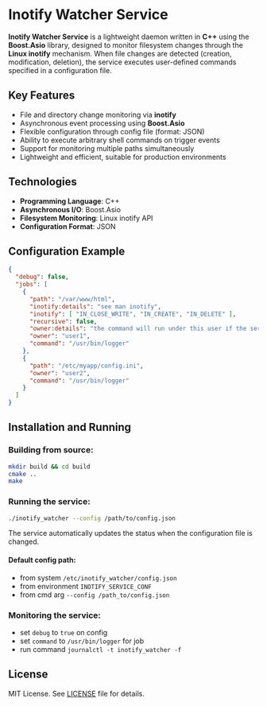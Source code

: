 # Inotify Watcher Service

**Inotify Watcher Service** is a lightweight daemon written in **C++** using the **Boost.Asio** library, designed to monitor filesystem changes through the **Linux inotify** mechanism. When file changes are detected (creation, modification, deletion), the service executes user-defined commands specified in a configuration file.

## Key Features

- File and directory change monitoring via **inotify**
- Asynchronous event processing using **Boost.Asio**
- Flexible configuration through config file (format: JSON)
- Ability to execute arbitrary shell commands on trigger events
- Support for monitoring multiple paths simultaneously
- Lightweight and efficient, suitable for production environments

## Technologies

- **Programming Language**: C++
- **Asynchronous I/O**: Boost.Asio
- **Filesystem Monitoring**: Linux inotify API
- **Configuration Format**: JSON

## Configuration Example

```json
{
  "debug": false,
  "jobs": [
    {
      "path": "/var/www/html",
      "inotify:details": "see man inotify",
      "inotify": [ "IN_CLOSE_WRITE", "IN_CREATE", "IN_DELETE" ],
      "recursive": false,
      "owner:details": "the command will run under this user if the service has admin rights",
      "owner": "user1",
      "command": "/usr/bin/logger"
    },
    {
      "path": "/etc/myapp/config.ini",
      "owner": "user2",
      "command": "/usr/bin/logger"
    }
  ]
}
```

## Installation and Running

### Building from source:

```bash
mkdir build && cd build
cmake ..
make
```

### Running the service:

```bash
./inotify_watcher --config /path/to/config.json
```

The service automatically updates the status when the configuration file is changed.

#### Default config path:
- from system `/etc/inotify_watcher/config.json`
- from environment `INOTIFY_SERVICE_CONF`
- from cmd arg `--config /path_to/config.json`

### Monitoring the service:
- set `debug` to `true` on config
- set `command` to `/usr/bin/logger` for job
- run command `journalctl -t inotify_watcher -f`

## License

MIT License. See [LICENSE](LICENSE) file for details.
